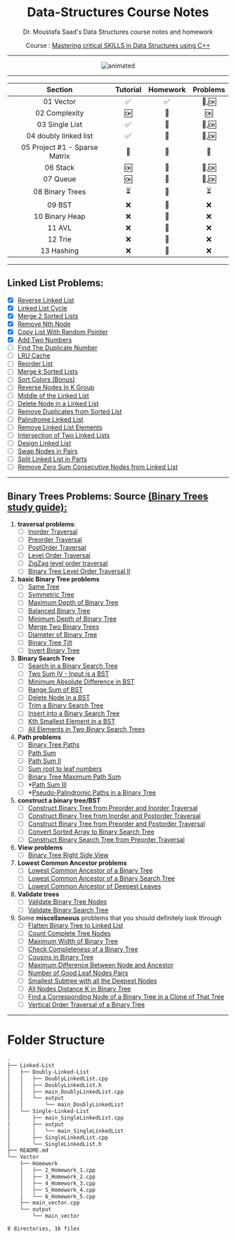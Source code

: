 <div align="center">

# Data-Structures Course Notes

Dr. Moustafa Saad's Data Structures course notes and homework

Course : [Mastering critical SKILLS in Data Structures using C++](https://www.udemy.com/course/dscpp-skills/)

------

<p align="center">
  <img src="https://i.pinimg.com/originals/fc/21/16/fc2116fb21de12a62d4b36c31bbb1e6f.gif" alt="animated" />
</p>

------
</div>


<div align="center">

|            Section            |         Tutorial         |      Homework      |         Problems         |
| :---------------------------: | :----------------------: | :----------------: | :----------------------: |
|           01 Vector           |    :white_check_mark:    | :white_check_mark: |      :repeat:,:ok:       |
|         02 Complexity         |           :ok:           |  :no_entry_sign:   |           :ok:           |
|        03 Single List         |    :white_check_mark:    |  :no_entry_sign:   |      :repeat:,:ok:       |
|     04 doubly linked list     |    :white_check_mark:    |  :no_entry_sign:   |      :repeat:,:ok:       |
| 05 Project #1 - Sparse Matrix |     :no_entry_sign:      |  :no_entry_sign:   |     :no_entry_sign:      |
|           06 Stack            |           :ok:           |  :no_entry_sign:   |      :repeat:,:ok:       |
|           07 Queue            |           :ok:           |  :no_entry_sign:   |      :repeat:,:ok:       |
|        08 Binary Trees        | :hourglass_flowing_sand: |  :no_entry_sign:   | :hourglass_flowing_sand: |
|            09 BST             |           :x:            |  :no_entry_sign:   |           :x:            |
|        10 Binary Heap         |           :x:            |  :no_entry_sign:   |           :x:            |
|            11 AVL             |           :x:            |  :no_entry_sign:   |           :x:            |
|            12 Trie            |           :x:            |  :no_entry_sign:   |           :x:            |
|          13 Hashing           |           :x:            |  :no_entry_sign:   |           :x:            |

</div>

----
## Linked List Problems: 
- [x] [Reverse Linked List](https://leetcode.com/problems/reverse-linked-list/)
- [x] [Linked List Cycle](https://leetcode.com/problems/linked-list-cycle/)
- [x] [Merge 2 Sorted Lists](https://leetcode.com/problems/merge-two-sorted-lists/)
- [x] [Remove Nth Node](https://leetcode.com/problems/remove-nth-node-from-end-of-list/)
- [x] [Copy List With Random Pointer](https://leetcode.com/problems/copy-list-with-random-pointer/)
- [x] [Add Two Numbers](https://leetcode.com/problems/add-two-numbers/)
- [ ] [Find The Duplicate Number](https://leetcode.com/problems/find-the-duplicate-number/)
- [ ] [LRU Cache](https://leetcode.com/problems/lru-cache/)
- [ ] [Reorder List](https://leetcode.com/problems/reorder-list/)
- [ ] [Merge k Sorted Lists](https://leetcode.com/problems/merge-k-sorted-lists/)
- [ ] [Sort Colors (Bonus)](https://leetcode.com/problems/sort-colors/)
- [ ] [Reverse Nodes In K Group](https://leetcode.com/problems/reverse-nodes-in-k-group/)
- [ ] [Middle of the Linked List](https://leetcode.com/problems/middle-of-the-linked-list/)
- [ ] [Delete Node in a Linked List](https://leetcode.com/problems/delete-node-in-a-linked-list/)
- [ ] [Remove Duplicates from Sorted List](https://leetcode.com/problems/remove-duplicates-from-sorted-list/)
- [ ] [Palindrome Linked List](https://leetcode.com/problems/palindrome-linked-list/)
- [ ] [Remove Linked List Elements](https://leetcode.com/problems/remove-linked-list-elements)
- [ ] [Intersection of Two Linked Lists](https://leetcode.com/problems/intersection-of-two-linked-lists)
- [ ] [Design Linked List](https://leetcode.com/problems/design-linked-list)
- [ ] [Swap Nodes in Pairs](https://leetcode.com/problems/swap-nodes-in-pairs)
- [ ] [Split Linked List in Parts](https://leetcode.com/problems/split-linked-list-in-parts)
- [ ] [Remove Zero Sum Consecutive Nodes from Linked List](https://leetcode.com/problems/remove-zero-sum-consecutive-nodes-from-linked-list)
----
## Binary Trees Problems: Source [(Binary Trees study guide): ](https://leetcode.com/discuss/study-guide/1212004/binary-trees-study-guide)

1. **traversal problems**:
   - [ ] [Inorder Traversal](https://leetcode.com/problems/binary-tree-inorder-traversal)
   - [ ] [Preorder Traversal](https://leetcode.com/problems/binary-tree-preorder-traversal)
   - [ ] [PostOrder Traversal](https://leetcode.com/problems/binary-tree-postorder-traversal)
   - [ ] [Level Order Traversal](https://leetcode.com/problems/binary-tree-level-order-traversal)
   - [ ] [ZigZag level order traversal](https://leetcode.com/problems/binary-tree-zigzag-level-order-traversal/)
   - [ ] [Binary Tree Level Order Traversal II](https://leetcode.com/problems/binary-tree-level-order-traversal-ii/)
2. **basic Binary Tree problems**
   - [ ] [Same Tree](https://leetcode.com/problems/same-tree/)
   - [ ] [Symmetric Tree](https://leetcode.com/problems/symmetric-tree/)
   - [ ] [Maximum Depth of Binary Tree](https://leetcode.com/problems/maximum-depth-of-binary-tree/)
   - [ ] [Balanced Binary Tree](https://leetcode.com/problems/balanced-binary-tree/)
   - [ ] [Minimum Depth of Binary Tree](https://leetcode.com/problems/minimum-depth-of-binary-tree/)
   - [ ] [Merge Two Binary Trees](https://leetcode.com/problems/merge-two-binary-trees)
   - [ ] [Diameter of Binary Tree](https://leetcode.com/problems/diameter-of-binary-tree/)
   - [ ] [Binary Tree Tilt](https://leetcode.com/problems/binary-tree-tilt)
   - [ ] [Invert Binary Tree](https://leetcode.com/problems/invert-binary-tree/)
3. **Binary Search Tree**
   - [ ] [Search in a Binary Search Tree](https://leetcode.com/problems/search-in-a-binary-search-tree)
   - [ ] [Two Sum IV - Input is a BST](https://leetcode.com/problems/two-sum-iv-input-is-a-bst/)
   - [ ] [Minimum Absolute Difference in BST](https://leetcode.com/problems/minimum-absolute-difference-in-bst/)
   - [ ] [Range Sum of BST](https://leetcode.com/problems/range-sum-of-bst/)
   - [ ] [Delete Node in a BST](https://leetcode.com/problems/delete-node-in-a-bst/)
   - [ ] [Trim a Binary Search Tree](https://leetcode.com/problems/trim-a-binary-search-tree)
   - [ ] [Insert into a Binary Search Tree](https://leetcode.com/problems/insert-into-a-binary-search-tree)
   - [ ] [Kth Smallest Element in a BST](https://leetcode.com/problems/kth-smallest-element-in-a-bst)
   - [ ] [All Elements in Two Binary Search Trees](https://leetcode.com/problems/all-elements-in-two-binary-search-trees)
4. **Path problems**
   - [ ] [Binary Tree Paths](https://leetcode.com/problems/binary-tree-paths/)
   - [ ] [Path Sum](https://leetcode.com/problems/path-sum)
   - [ ] [Path Sum II](https://leetcode.com/problems/path-sum-ii)
   - [ ] [Sum root to leaf numbers](https://leetcode.com/problems/sum-root-to-leaf-numbers/)
   - [ ] [Binary Tree Maximum Path Sum](https://leetcode.com/problems/binary-tree-maximum-path-sum/)
   - [ ] *[Path Sum III](https://leetcode.com/problems/path-sum-iii)
   - [ ] *[Pseudo-Palindromic Paths in a Binary Tree](https://leetcode.com/problems/pseudo-palindromic-paths-in-a-binary-tree)
5. **construct a binary tree/BST**
   - [ ] [Construct Binary Tree from Preorder and Inorder Traversal](https://leetcode.com/problems/construct-binary-tree-from-preorder-and-inorder-traversal)
   - [ ] [Construct Binary Tree from Inorder and Postorder Traversal](https://leetcode.com/problems/construct-binary-tree-from-inorder-and-postorder-traversal)
   - [ ] [Construct Binary Tree from Preorder and Postorder Traversal](https://leetcode.com/problems/construct-binary-tree-from-preorder-and-postorder-traversal)
   - [ ] [Convert Sorted Array to Binary Search Tree](https://leetcode.com/problems/convert-sorted-array-to-binary-search-tree)
   - [ ] [Construct Binary Search Tree from Preorder Traversal](https://leetcode.com/problems/construct-binary-search-tree-from-preorder-traversal)
6. **View problems**
   - [ ] [Binary Tree Right Side View](https://leetcode.com/problems/binary-tree-right-side-view)
7. **Lowest Common Ancestor problems**
   - [ ] [Lowest Common Ancestor of a Binary Tree](https://leetcode.com/problems/lowest-common-ancestor-of-a-binary-tree)
   - [ ] [Lowest Common Ancestor of a Binary Search Tree](https://leetcode.com/problems/lowest-common-ancestor-of-a-binary-search-tree)
   - [ ] [Lowest Common Ancestor of Deepest Leaves](https://leetcode.com/problems/lowest-common-ancestor-of-deepest-leaves)
8. **Validate trees**
   - [ ] [Validate Binary Tree Nodes](https://leetcode.com/problems/validate-binary-tree-nodes/)
   - [ ] [Validate Binary Search Tree](https://leetcode.com/problems/validate-binary-search-tree/)
9. Some **miscellaneous** problems that you should definitely look through
   - [ ] [Flatten Binary Tree to Linked List](https://leetcode.com/problems/flatten-binary-tree-to-linked-list)
   - [ ] [Count Complete Tree Nodes](https://leetcode.com/problems/count-complete-tree-nodes/)
   - [ ] [Maximum Width of Binary Tree](https://leetcode.com/problems/maximum-width-of-binary-tree)
   - [ ] [Check Completeness of a Binary Tree](https://leetcode.com/problems/check-completeness-of-a-binary-tree)
   - [ ] [Cousins in Binary Tree](https://leetcode.com/problems/cousins-in-binary-tree)
   - [ ] [Maximum Difference Between Node and Ancestor](https://leetcode.com/problems/maximum-difference-between-node-and-ancestor)
   - [ ] [Number of Good Leaf Nodes Pairs](https://leetcode.com/problems/number-of-good-leaf-nodes-pairs)
   - [ ] [Smallest Subtree with all the Deepest Nodes](https://leetcode.com/problems/smallest-subtree-with-all-the-deepest-nodes/)
   - [ ] [All Nodes Distance K in Binary Tree](https://leetcode.com/problems/all-nodes-distance-k-in-binary-tree/)
   - [ ] [Find a Corresponding Node of a Binary Tree in a Clone of That Tree](https://leetcode.com/problems/find-a-corresponding-node-of-a-binary-tree-in-a-clone-of-that-tree/)
   - [ ] [Vertical Order Traversal of a Binary Tree](https://leetcode.com/problems/vertical-order-traversal-of-a-binary-tree/)

---



# Folder Structure

```md
.
├── Linked-List
│   ├── Doubly-Linked-List
│   │   ├── DoublyLinkedList.cpp
│   │   ├── DoublyLinkedList.h
│   │   ├── main_DoublyLinkedList.cpp
│   │   └── output
│   │       └── main_DoublyLinkedList
│   └── Single-Linked-List
│       ├── main_SingleLinkedList.cpp
│       ├── output
│       │   └── main_SingleLinkedList
│       ├── SingleLinkedList.cpp
│       └── SingleLinkedList.h
├── README.md
└── Vector
    ├── Homework
    │   ├── 2_Homework_1.cpp
    │   ├── 3_Homework_2.cpp
    │   ├── 4_Homework_3.cpp
    │   ├── 5_Homework_4.cpp
    │   └── 6_Homework_5.cpp
    ├── main_vector.cpp
    └── output
        └── main_vector

8 directories, 16 files
```
